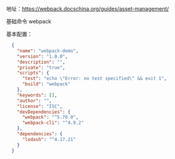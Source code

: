 地址：https://webpack.docschina.org/guides/asset-management/

基础命令 webpack

基本配置：
```json
  {
    "name": "webpack-demo",
    "version": "1.0.0",
    "description": "",
    "private": "true",
    "scripts": {
      "test": "echo \"Error: no test specified\" && exit 1",
      "build": "webpack"
    },
    "keywords": [],
    "author": "",
    "license": "ISC",
    "devDependencies": {
      "webpack": "^5.70.0",
      "webpack-cli": "^4.9.2"
    },
    "dependencies": {
      "lodash": "^4.17.21"
    }
  }

```
